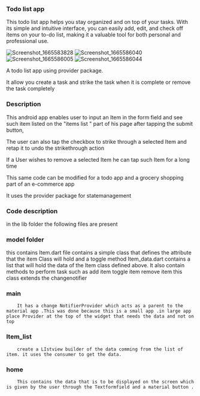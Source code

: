 ### Todo list app
This todo list app helps you stay organized and on top of your tasks. With its simple and intuitive interface, you can easily add, edit, and check off items on your to-do list, making it a valuable tool for both personal and professional use.

![Screenshot_1665583828](https://user-images.githubusercontent.com/84554840/195376364-1ccdc437-1954-4cd3-8f37-163edda14ee0.png)
![Screenshot_1665586040](https://user-images.githubusercontent.com/84554840/195376893-323f85b7-bebb-4031-b649-fbf7d37f079f.png)
![Screenshot_1665586005](https://user-images.githubusercontent.com/84554840/195376784-ecd2d70c-03cf-4c9a-858b-4c27063f8f44.png)
![Screenshot_1665586044](https://user-images.githubusercontent.com/84554840/195377255-f0b6afd7-3473-4e4d-a8f8-3ca624af29a5.png)

A todo list app using provider package.

It allow you create a task and strike the task when it is complete or remove the task completely

### Description

This android app enables user to input an Item in the form field and see such item listed on the "items list " part of his page after tapping the submit button, 

The user can also tap the checkbox  to strike through a selected Item and retap it to undo the strikethrough action

If a User wishes to remove a selected Item he can tap such Item for a long time

This same code can be modified for a todo app and a grocery shopping part of an e-commerce app

It uses the provider package for statemanagement 

### Code description
in the lib folder the following files are present
 ### model folder
   this contains 
     Item.dart file 
            contains a simple class that defines the attribute that the item Class will hold and a toggle method
     Item_data.dart
            contains a list that will hold the data of the Item class defined above. 
            It also contain methods to perform task such as 
                    add item
                    toggle item
                    remove item
            this class extends the changenotifier

  ### main
        It has a change NotifierProvider which acts as a parent to the material app .This was done because this is a small app .in large app place Provider at the top of the widget that needs the data and not on top

 ### Item_list
        create a LIstview builder of the data comming from the list of item. it uses the consumer to get the data.
 ### home
        This contains the data that is to be displayed on the screen which is given by the user through the Textformfield and a material button .

